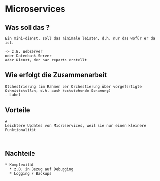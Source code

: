 # Microservices 

## Was soll das ? 

```
Ein mini-dienst, soll das minimale leisten, d.h. nur das wofür er da ist.

-> z.B. Webserver 
oder Datenbank-Server
oder Dienst, der nur reports erstellt 
```

## Wie erfolgt die Zusammenarbeit 

```
Otchestrierung (im Rahmen der Orchestierung über vorgefertigte Schnittstellen, d.h. auch feststehende Benamung) 
- Label 

```

## Vorteile 

```
# 
Leichtere Updates von Microservices, weil sie nur einen kleinere Funktionalität 



```

## Nachteile 

```
* Komplexität 
  * z.B. in Bezug auf Debugging 
  * Logging / Backups 
```

